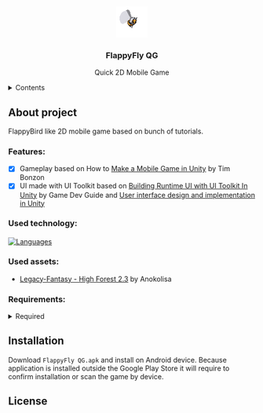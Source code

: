 <p align="center">
  <img width="64" alt="Game Icon" src="Assets/Graphics/Mob/Small%20Bee/Bee.png">
</p>
<h3 align="center">FlappyFly QG</h3>
<p align="center">Quick 2D Mobile Game</p>

<details>
  <summary>Contents</summary>
  <ol>
    <li><a href="#About-project">About project</a></li>
    <ul>
      <li><a href="#Features">Features</a></li>
      <li><a href="#Used-technology">Used technology</a></li>
      <li><a href="#Used-assets">Used assets</a></li>
      <li><a href="#Requirements">Requirements</a></li>
    </ul>
    <li><a href="#Installation">Installation</a></li>
    <li><a href="#License">License</a></li>
  </ol>
</details>


## About project
<!--
<p align="center">
  <img width="30%" alt="gameplay screenshot" src="Screenshots/screnshoot.jpg">
</p>
-->
FlappyBird like 2D mobile game based on bunch of tutorials.



### Features:
- [x] Gameplay based on How to [Make a Mobile Game in Unity](https://gamedevacademy.org/unity-mobile-game-tutorial/) by Tim Bonzon
- [x] UI made with UI Toolkit based on [Building Runtime UI with UI Toolkit In Unity](https://youtu.be/6DcwHPxCE54?si=lfgSlKnc2mZ-wIiF) by Game Dev Guide and [User interface design and implementation in Unity](https://unity.com/resources/user-interface-design-and-implementation-in-unity)

### Used technology:
<p>
  <a href="https://skillicons.dev">
    <img height="32" align="center" alt="Languages" src="https://skillicons.dev/icons?i=unity,cs,dotnet,visualstudio" />
  </a>
</p>

### Used assets:
- [Legacy-Fantasy - High Forest 2.3](https://anokolisa.itch.io/sidescroller-pixelart-sprites-asset-pack-forest-16x16) by Anokolisa

### Requirements:
<details>
  <summary>Required</summary>
  <table>
  <tr>
    <th>Required OS</th>
    <td>Android 11.0 (API lvl 30) and up</td>
  </tr>
  <tr>
    <th>Download size</th>
    <td>25 MB</td>
  </tr>
  <tr>
    <th>Storage</th>
    <td>1 GB available space</td>
  </tr>
  <tr>
    <th>Memory</th>
    <td>2 GB RAM</td>
  </tr>
  <tr>
    <th>App permissions</th>
    <td>
<!--       have full network access <br> -->
    </td>
  </tr>
  </table>
</details>


## Installation
Download ```FlappyFly QG.apk``` and install on Android device. Because application is installed outside the Google Play Store it will require to confirm installation or scan the game by device.

## License
